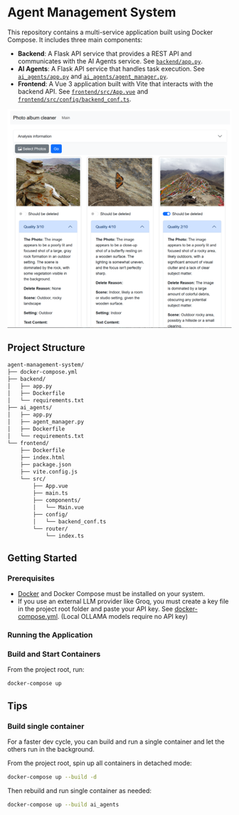 # Agent Management System

This repository contains a multi-service application built using Docker Compose. It includes three main components:

- **Backend**: A Flask API service that provides a REST API and communicates with the AI Agents service. See [`backend/app.py`](c:\src\agent-container-sandbox\agent-management-system\backend\app.py).
- **AI Agents**: A Flask API service that handles task execution. See [`ai_agents/app.py`](c:\src\agent-container-sandbox\agent-management-system\ai_agents\app.py) and [`ai_agents/agent_manager.py`](c:\src\agent-container-sandbox\agent-management-system\ai_agents\agent_manager.py).
- **Frontend**: A Vue 3 application built with Vite that interacts with the backend API. See [`frontend/src/App.vue`](c:\src\agent-container-sandbox\agent-management-system\frontend\src\App.vue) and [`frontend/src/config/backend_conf.ts`](c:\src\agent-container-sandbox\agent-management-system\frontend\src\config\backend_conf.ts).

![Example](example.png)

## Project Structure

```
agent-management-system/
├── docker-compose.yml
├── backend/
│   ├── app.py
│   ├── Dockerfile
│   └── requirements.txt
├── ai_agents/
│   ├── app.py
│   ├── agent_manager.py
│   ├── Dockerfile
│   └── requirements.txt
└── frontend/
    ├── Dockerfile
    ├── index.html
    ├── package.json
    ├── vite.config.js
    └── src/
        ├── App.vue
        ├── main.ts
        ├── components/
        │   └── Main.vue
        ├── config/
        │   └── backend_conf.ts
        └── router/
            └── index.ts
```

## Getting Started

### Prerequisites

- [Docker](https://www.docker.com/get-started) and Docker Compose must be installed on your system.
- If you use an external LLM provider like Groq, you must create a key file in the project root folder and paste your API key. See [docker-compose.yml](./docker-compose.yml). (Local OLLAMA models require no API key)

### Running the Application

### Build and Start Containers

From the project root, run:

```sh
docker-compose up
```

## Tips

### Build single container

For a faster dev cycle, you can build and run a single container and let the others run in the background.

From the project root, spin up all containers in detached mode:

```sh
docker-compose up --build -d
```

Then rebuild and run single container as needed:

```sh
docker-compose up --build ai_agents
```
